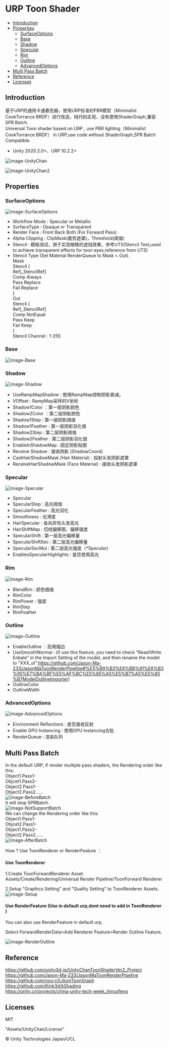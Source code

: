 # URP Toon Shader
- [Introduction](#Introduction)
- [Properties](#Properties)
	- [SurfaceOptions](#SurfaceOptions)
	- [Base](#Base)
	- [Shadow](#Shadow)
	- [Specular](#Specular)
	- [Rim](#Rim)
	- [Outline](#Outline)
	- [AdvancedOptions](#AdvancedOptions)
- [Multi Pass Batch](#Multi-Pass-Batch)
- [Reference](#Reference)
- [Licenses](#Licenses)

## Introduction
基于URP的通用卡通着色器，使用URP标准的PBR模型（Minimalist CookTorrance BRDF）进行改造，纯代码实现，没有使用ShaderGraph,兼容SPR Batch.  
Universal Toon shader based on URP , use PBR lighting（Minimalist CookTorrance BRDF） in URP,use code without ShaderGraph,SPR Batch Compatible.  
- Unity 2020.2.0+、URP 10.2.2+  

![image-UnityChan](image/UnityChan.png) 

![image-UnityChan2](image/UnityChan2.png)

## Properties
### SurfaceOptions
![image-SurfaceOptions](image/SurfaceOptions.png) 
- Workflow Mode : Specular or Metallic 
- SurfaceType : Opaque or Transparent 
- Render Face : Front Back Both (For Forward Pass)
- Alpha Clipping : ClipMask(裁剪遮罩)，Threshold(阈值)
- Stencil : 模板测试，用于实现眼睛的遮挡效果，参考UTS(Stencil Test,used to achieve transparent effects for toon eyes,reference from UTS)  
- Stencil Type  (Set Material RenderQueue to Mask < Out).  
Mask  
Stencil {  
                Ref[_StencilRef]  
                Comp Always  
                Pass Replace  
                Fail Replace  
            }  
Out  
Stencil {  
                Ref[_StencilRef]  
                Comp NotEqual  
                Pass Keep  
                Fail Keep  
            }  
Stencil Channel : 1-255

### Base
![image-Base](image/Base.png) 
### Shadow
![image-Shadow](image/Shadow.png) 
- UseRampMapShadow : 使用RampMap控制阴影衰减。
- VOffset : RampMap采样的V坐标
- Shadow1Color ：第一层阴影颜色
- Shadow2Color ：第二层阴影颜色
- Shadow1Step : 第一层阴影阈值
- Shadow1Feather : 第一层阴影羽化值
- Shadow2Step : 第二层阴影阈值
- Shadow2Feather : 第二层阴影羽化值
- EnableInShadowMap : 固定阴影贴图
- Receive Shadow : 接收阴影 (ShadowCoord)
- CastHairShadowMask (Hair Material) : 投射头发阴影遮罩
- ReceiveHairShadowMask (Face Material) : 接收头发阴影遮罩

### Specular
![image-Specular](image/Specular.png) 
- Specular
- SpecularStep : 高光阈值
- SpecularFeather : 高光羽化
- Smoothness : 光滑度
- HairSpecular : 各向异性头发高光
- HairShiftMap : 切线偏移图、偏移强度
- SpecularShift : 第一层高光偏移量
- SpecularShiftSec : 第二层高光偏移量
- SpecularSecMul : 第二层高光强度（*Specular)
- EnablesSpecularHighlights : 是否使用高光

### Rim
![image-Rim](image/Rim.png) 
- BlendRim : 颜色插值
- RimColor
- RimPower : 强度
- RimStep
- RimFeather

### Outline
![image-Outline](image/Outline.png) 
- EnableOutline ：启用描边
- UseSmoothNormal : (if use this feature, you need to check "Read/Write Enbale" in the Import Setting of the model, and then rename the model to "XXX_ol":https://github.com/Jason-Ma-233/JasonMaToonRenderPipeline#%E5%B9%B3%E6%BB%91%E6%B3%95%E7%BA%BF%E5%AF%BC%E5%85%A5%E5%B7%A5%E5%85%B7ModelOutlineImporter)
- OutlineColor
- OutlineWidth

### AdvancedOptions
![image-AdvancedOptions](image/AdvancedOptions.png) 
- Environment Reflections : 是否接收反射  
- Enable GPU Instancing : 使用GPU Instancing合批  
- RenderQueue : 渲染队列  

## Multi Pass Batch

In the default URP, if render multiple pass shaders, the Rendering order like this:  
Object1.Pass1-  
Objcet1.Pass2-  
Object2.Pass1-  
Object2.Pass2......  
![image-BeforeBatch](image/BeforeBatch.png)    
It will stop SPRBatch.  
![image-NotSupportBatch](image/NotSupportBatch.png)   
We can change the Rendering order like this:  
Object1.Pass1-  
Objcet2.Pass1-  
Object1.Pass2-  
Object2.Pass2......  
![image-AfterBatch](image/AfterBatch.png)   

How ? Use ToonRenderer or RenderFeature ：

#### Use ToonRenderer 

1.Create ToonForwardRenderer Asset.  
Assets/Create/Rendering/Universal Render Pipeline/ToonForward Renderer

2.Setup "Graphics Setting" and "Quality Setting" to ToonRenderer Assets.
![image-Setup](image/Setup.png)  

#### Use RenderFeature (Use in default urp,dont need to add in ToonRenderer )

You can also use RenderFeature in default urp.

Select ForwardRenderData>Add Renderer Feature>Render Outline Feature.

![image-RenderOutline](image/RenderOutline.png)  

## Reference

https://github.com/unity3d-jp/UnityChanToonShaderVer2_Project  
https://github.com/Jason-Ma-233/JasonMaToonRenderPipeline  
https://github.com/you-ri/LiliumToonGraph  
https://github.com/Kink3d/kShading  
https://unity.cn/projects/china-unity-tech-week_linruofeng

## Licenses

MIT

"Assets/UnityChan/License"

© Unity Technologies Japan/UCL
